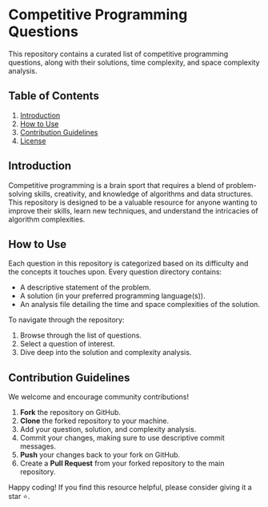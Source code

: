 # Competitive Programming Questions

This repository contains a curated list of competitive programming questions, along with their solutions, time complexity, and space complexity analysis.

## Table of Contents

1. [Introduction](#introduction)
2. [How to Use](#how-to-use)
3. [Contribution Guidelines](#contribution-guidelines)
4. [License](#license)

## Introduction

Competitive programming is a brain sport that requires a blend of problem-solving skills, creativity, and knowledge of algorithms and data structures. This repository is designed to be a valuable resource for anyone wanting to improve their skills, learn new techniques, and understand the intricacies of algorithm complexities.

## How to Use

Each question in this repository is categorized based on its difficulty and the concepts it touches upon. Every question directory contains:

- A descriptive statement of the problem.
- A solution (in your preferred programming language(s)).
- An analysis file detailing the time and space complexities of the solution.

To navigate through the repository:

1. Browse through the list of questions.
2. Select a question of interest.
3. Dive deep into the solution and complexity analysis.

## Contribution Guidelines

We welcome and encourage community contributions!

1. **Fork** the repository on GitHub.
2. **Clone** the forked repository to your machine.
3. Add your question, solution, and complexity analysis.
4. Commit your changes, making sure to use descriptive commit messages.
5. **Push** your changes back to your fork on GitHub.
6. Create a **Pull Request** from your forked repository to the main repository.


Happy coding! If you find this resource helpful, please consider giving it a star ⭐.
